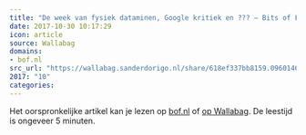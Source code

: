 ```yaml
---
title: "De week van fysiek dataminen, Google kritiek en ??? – Bits of Freedom"
date: 2017-10-30 10:17:29
icon: article
source: Wallabag
domains:
- bof.nl
src_url: "https://wallabag.sanderdorigo.nl/share/618ef337bb8159.09601464"
2017: "10"
categories:
---
```

Het oorspronkelijke artikel kan je lezen op [bof.nl](https://www.bof.nl/2017/09/01/de-week-van-fysiek-dataminen-google-kritiek-en-???/) of [op Wallabag](https://wallabag.sanderdorigo.nl/share/618ef337bb8159.09601464). De leestijd is ongeveer 5 minuten.